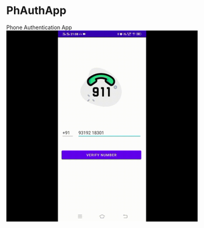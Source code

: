 # PhAuthApp
Phone Authentication App
![](https://github.com/nishusingh71/PhAuthApp/blob/master/phAuth.gif)
